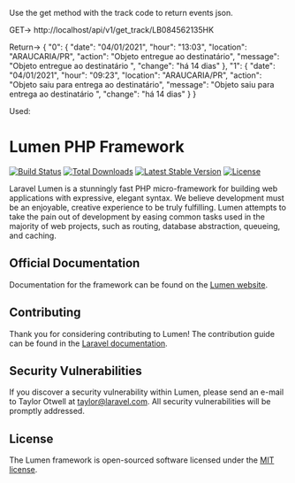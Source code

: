Use the get method with the track code to return events json.

GET-> http://localhost/api/v1/get_track/LB084562135HK

Return-> {
  "0": {
    "date": "04\/01\/2021",
    "hour": "13:03",
    "location": "ARAUCARIA\/PR",
    "action": "Objeto entregue ao destinatário",
    "message": "Objeto entregue ao destinatário ",
    "change": "há 14 dias"
  },
  "1": {
    "date": "04\/01\/2021",
    "hour": "09:23",
    "location": "ARAUCARIA\/PR",
    "action": "Objeto saiu para entrega ao destinatário",
    "message": "Objeto saiu para entrega ao destinatário ",
    "change": "há 14 dias"
  }
}







Used:

# Lumen PHP Framework

[![Build Status](https://travis-ci.org/laravel/lumen-framework.svg)](https://travis-ci.org/laravel/lumen-framework)
[![Total Downloads](https://poser.pugx.org/laravel/lumen-framework/d/total.svg)](https://packagist.org/packages/laravel/lumen-framework)
[![Latest Stable Version](https://poser.pugx.org/laravel/lumen-framework/v/stable.svg)](https://packagist.org/packages/laravel/lumen-framework)
[![License](https://poser.pugx.org/laravel/lumen-framework/license.svg)](https://packagist.org/packages/laravel/lumen-framework)

Laravel Lumen is a stunningly fast PHP micro-framework for building web applications with expressive, elegant syntax. We believe development must be an enjoyable, creative experience to be truly fulfilling. Lumen attempts to take the pain out of development by easing common tasks used in the majority of web projects, such as routing, database abstraction, queueing, and caching.

## Official Documentation

Documentation for the framework can be found on the [Lumen website](https://lumen.laravel.com/docs).

## Contributing

Thank you for considering contributing to Lumen! The contribution guide can be found in the [Laravel documentation](https://laravel.com/docs/contributions).

## Security Vulnerabilities

If you discover a security vulnerability within Lumen, please send an e-mail to Taylor Otwell at taylor@laravel.com. All security vulnerabilities will be promptly addressed.

## License

The Lumen framework is open-sourced software licensed under the [MIT license](https://opensource.org/licenses/MIT).
